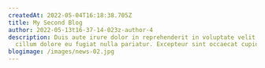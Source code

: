 ```yaml
---
createdAt: 2022-05-04T16:18:38.705Z
title: My Second Blog
author: 2022-05-13t16-37-14-023z-author-4
description: Duis aute irure dolor in reprehenderit in voluptate velit esse
  cillum dolore eu fugiat nulla pariatur. Excepteur sint occaecat cupidatat.
blogimage: /images/news-02.jpg
---
```

